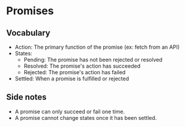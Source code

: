 # Promises

## Vocabulary

- Action: The primary function of the promise (ex: fetch from an API)
- States:
  - Pending: The promise has not been rejected or resolved
  - Resolved: The promise's action has succeeded
  - Rejected: The promise's action has failed
- Settled: When a promise is fulfilled or rejected

## Side notes

- A promise can only succeed or fail one time.
- A promise cannot change states once it has been settled.

